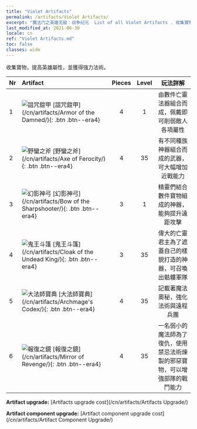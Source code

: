 ```yaml
---
title: "Violet Artifacts"
permalink: /artifacts/Violet Artifacts/
excerpt: "魔法门之英雄无敌：战争纪元  List of all Violet Artifacts . 收集寶物，提高英雄屬性，並獲得強力法術。"
last_modified_at: 2021-06-30
locale: cn
ref: "Violet Artifacts.md"
toc: false
classes: wide
---
```


  收集寶物，提高英雄屬性，並獲得強力法術。

  |  Nr  |    Artifact    | Pieces |  Level | 玩法詳解   |
  |:-----|:---------------|:------:|:------:|:--------------:|
  | 1   | ![詛咒鎧甲](/images/t/icon_artifact_30.png) [詛咒鎧甲](/cn/artifacts/Armor of the Damned/){: .btn .btn--era4} | 4 | 1 | 由數件亡靈法器組合而成，佩戴即可削弱敵人各項屬性 |
  | 2   | ![野蠻之斧](/images/t/icon_artifact_31.png) [野蠻之斧](/cn/artifacts/Axe of Ferocity/){: .btn .btn--era4} | 4 | 35 | 有不同種族神器組合而成的武器，可大幅增加近戰能力 |
  | 3   | ![幻影神弓](/images/t/icon_artifact_10.png) [幻影神弓](/cn/artifacts/Bow of the Sharpshooter/){: .btn .btn--era4} | 3 | 1 | 精靈們結合數件寶物組成的神器，能夠提升遠距攻擊 |
  | 4   | ![鬼王斗篷](/images/t/icon_artifact_32.png) [鬼王斗篷](/cn/artifacts/Cloak of the Undead King/){: .btn .btn--era4} | 3 | 35 | 偉大的亡靈君主為了遮蓋自己的樣貌打造的神器，可召喚出骷髏軍隊 |
  | 5   | ![大法師寶典](/images/t/icon_artifact_34.png) [大法師寶典](/cn/artifacts/Archmage's Codex/){: .btn .btn--era4} | 4 | 35 | 記載著魔法奧秘，強化法術與遠程兵團 |
  | 6   | ![報復之鏡](/images/t/icon_artifact_35.png) [報復之鏡](/cn/artifacts/Mirror of Revenge/){: .btn .btn--era4} | 4 | 35 | 一名弱小的魔法師為了復仇，使用禁忌法術煉製的邪惡寶物，可以增強部隊的戰鬥能力 |


  **Artifact upgrade:** [Artifacts upgrade cost](/cn/artifacts/Artifacts Upgrade/)

 **Artifact component upgrade:** [Artifact component upgrade cost](/cn/artifacts/Artifact Component Upgrade/)

